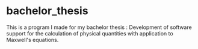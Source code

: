 # bachelor_thesis
This is a program I made for my bachelor thesis : Development of software support for the calculation of physical quantities with application to Maxwell's equations.
